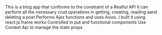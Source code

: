 This is a blog app that conforms to the constraint of a Restful API
It can perform all the necessary crud operations in getting, creating, reading aand deleting a post
Performs Ajax functions and uses Axios.
I built it using react.js frame works
Controlled in put and functional components
Use Context Api to manage the state props
